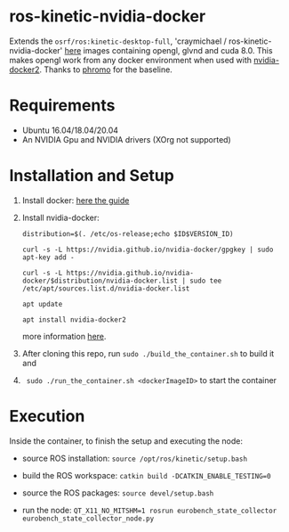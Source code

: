 # ros-kinetic-nvidia-docker
Extends the `osrf/ros:kinetic-desktop-full`, 'craymichael /
ros-kinetic-nvidia-docker' [here](https://github.com/craymichael/ros-kinetic-nvidia-docker) images containing opengl, glvnd and cuda 8.0. This makes opengl work from any docker environment when used with [nvidia-docker2](https://github.com/NVIDIA/nvidia-docker). Thanks to [phromo](https://github.com/phromo/ros-indigo-desktop-full-nvidia) for the baseline. 

# Requirements
- Ubuntu 16.04/18.04/20.04
- An NVIDIA Gpu and NVIDIA drivers (XOrg not supported)


# Installation and Setup
1. Install docker:
      [here the guide](https://docs.docker.com/engine/install/ubuntu/)
      
2. Install nvidia-docker:

      ```distribution=$(. /etc/os-release;echo $ID$VERSION_ID)```

      ```curl -s -L https://nvidia.github.io/nvidia-docker/gpgkey | sudo apt-key add -```

      ```curl -s -L https://nvidia.github.io/nvidia-docker/$distribution/nvidia-docker.list | sudo tee /etc/apt/sources.list.d/nvidia-docker.list``` 

      ```apt update```

      ```apt install nvidia-docker2```

     more information [here](https://github.com/NVIDIA/nvidia-docker).

3. After cloning this repo, run
```sudo ./build_the_container.sh```  to build it and

4. ``` sudo ./run_the_container.sh <dockerImageID>``` to start the container

# Execution
Inside the container, to finish the setup and executing the node:

- source ROS installation: ```source /opt/ros/kinetic/setup.bash```
      
- build the ROS workspace: ```catkin build -DCATKIN_ENABLE_TESTING=0```
      
- source the ROS packages: ```source devel/setup.bash```
      
- run the node: ```QT_X11_NO_MITSHM=1 rosrun eurobench_state_collector eurobench_state_collector_node.py```


